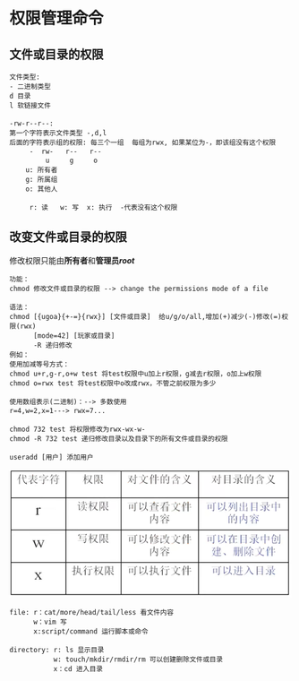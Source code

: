 # 权限管理命令  

## 文件或目录的权限  

```Linux
文件类型:
- 二进制类型
d 目录
l 软链接文件

-rw-r--r--:  
第一个字符表示文件类型 -,d,l
后面的字符表示组的权限: 每三个一组  每组为rwx, 如果某位为-，即该组没有这个权限
     -  rw-   r--   r--
         u     g     o
    u: 所有者 
    g: 所属组
    o: 其他人
    
     r: 读   w: 写  x: 执行  -代表没有这个权限
```  

## 改变文件或目录的权限  

修改权限只能由**所有者**和**管理员$root$**  

```Linux
功能：
chmod 修改文件或目录的权限 --> change the permissions mode of a file 

语法：
chmod [{ugoa}{+-=}{rwx}] [文件或目录]  给u/g/o/all,增加(+)减少(-)修改(=)权限(rwx)
      [mode=42] [玩家或目录]
      -R 递归修改
例如：
使用加减等号方式：
chmod u+r,g-r,o+w test 将test权限中u加上r权限，g减去r权限，o加上w权限  
chmod o=rwx test 将test权限中o改成rwx，不管之前权限为多少

使用数组表示(二进制)：--> 多数使用
r=4,w=2,x=1---> rwx=7...

chmod 732 test 将权限修改为rwx-wx-w-
chmod -R 732 test 递归修改目录以及目录下的所有文件或目录的权限 

useradd [用户] 添加用户
```  

![文件权限](images/2023-07-26-12-08-21.png)  

```Linux
file: r：cat/more/head/tail/less 看文件内容
      w：vim 写
      x:script/command 运行脚本或命令

directory: r: ls 显示目录
           w: touch/mkdir/rmdir/rm 可以创建删除文件或目录
           x：cd 进入目录
```  
